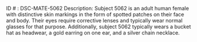 ID # : DSC-MATE-5062
Description: Subject 5062 is an adult human female with distinctive skin markings in the form of spotted patches on their face and body. Their eyes require corrective lenses and typically wear normal glasses for that purpose. Additionally, subject 5062 typically wears a bucket hat as headwear, a gold earring on one ear, and a silver chain necklace.